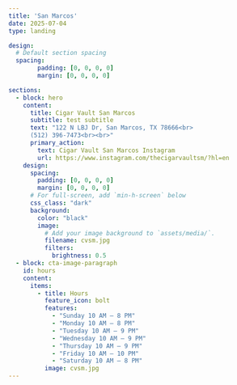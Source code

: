 ```yaml
--- 
title: 'San Marcos'
date: 2025-07-04
type: landing

design:
  # Default section spacing
  spacing:
        padding: [0, 0, 0, 0]
        margin: [0, 0, 0, 0]

sections:
  - block: hero
    content:
      title: Cigar Vault San Marcos
      subtitle: test subtitle
      text: "122 N LBJ Dr, San Marcos, TX 78666<br>
      (512) 396-7473<br><br>"
      primary_action:
        text: Cigar Vault San Marcos Instagram
        url: https://www.instagram.com/thecigarvaultsm/?hl=en
    design:
      spacing:
        padding: [0, 0, 0, 0]
        margin: [0, 0, 0, 0]
      # For full-screen, add `min-h-screen` below
      css_class: "dark"
      background:
        color: "black"
        image:
          # Add your image background to `assets/media/`.
          filename: cvsm.jpg
          filters:
            brightness: 0.5
  - block: cta-image-paragraph
    id: hours
    content:
      items:
        - title: Hours
          feature_icon: bolt
          features: 
            - "Sunday 10 AM – 8 PM"
            - "Monday 10 AM – 8 PM"
            - "Tuesday 10 AM – 9 PM"
            - "Wednesday 10 AM – 9 PM" 
            - "Thursday 10 AM – 9 PM"
            - "Friday 10 AM – 10 PM"
            - "Saturday 10 AM – 8 PM"
          image: cvsm.jpg
---
```

